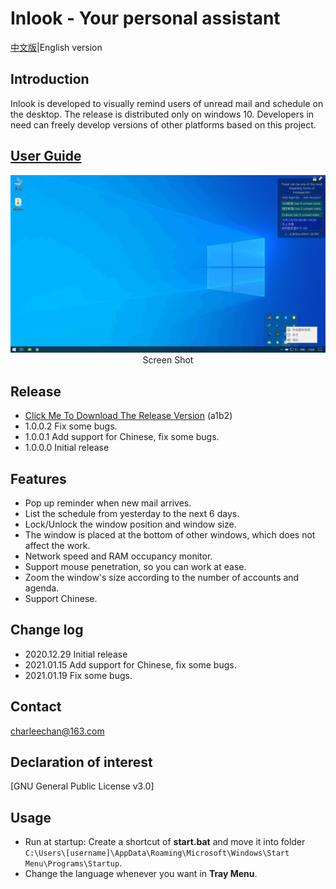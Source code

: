 # Inlook - Your personal assistant

[中文版](https://github.com/charleechan/Inlook/blob/main/Readme_CN.md)|English version

## Introduction
Inlook is developed to visually remind users of unread mail and schedule on the desktop. The release is distributed only on windows 10. Developers in need can freely develop versions of other platforms based on this project.

## [User Guide](https://charleechan.github.io/Github_Gitbook_Cnblogs/inlook.html)


<div align=center><img src= 'img/screen_shot.png'></div>
<div align=center>Screen Shot</div>

## Release

* [Click Me To Download The Release Version](https://pan.baidu.com/s/1gzzFjWwLh1hMKob9biTz0g) (a1b2)
* 1.0.0.2 Fix some bugs.
* 1.0.0.1 Add support for Chinese, fix some bugs.
* 1.0.0.0 Initial release


## Features

* Pop up reminder when new mail arrives.
* List the schedule from yesterday to the next 6 days.
* Lock/Unlock the window position and window size.
* The window is placed at the bottom of other windows, which does not affect the work.
* Network speed and RAM occupancy monitor.
* Support mouse penetration, so you can work at ease.
* Zoom the window's size according to the number of accounts and agenda.
* Support Chinese.

## Change log
* 2020.12.29 Initial release
* 2021.01.15 Add support for Chinese, fix some bugs.
* 2021.01.19 Fix some bugs.
## Contact

charleechan@163.com

## Declaration of interest

[GNU General Public License v3.0]

## Usage

* Run at startup: Create a shortcut of **start.bat** and move it into folder `C:\Users\[username]\AppData\Roaming\Microsoft\Windows\Start Menu\Programs\Startup`.
* Change the language whenever you want in **Tray Menu**.